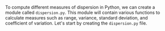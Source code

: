 To compute different measures of dispersion in Python, we can create a module called `dispersion.py`. This module will contain various functions to calculate measures such as range, variance, standard deviation, and coefficient of variation. Let's start by creating the `dispersion.py` file.
